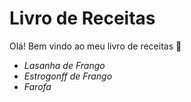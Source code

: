 # Livro de Receitas 

Olá! Bem vindo ao meu livro de receitas :wave:

 - _Lasanha de Frango_
 - _Estrogonff de Frango_
 - *Farofa*